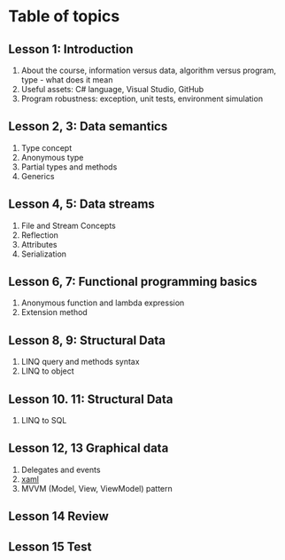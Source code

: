 # Table of topics

## Lesson 1: Introduction

1. About the course, information versus data, algorithm versus program, type - what does it mean
1. Useful assets: C# language, Visual Studio, GitHub
1. Program robustness: exception, unit tests, environment simulation

## Lesson 2, 3: Data semantics

1. Type concept
1. Anonymous type
1. Partial types and methods
1. Generics

## Lesson 4, 5: Data streams

1. File and Stream Concepts
1. Reflection
1. Attributes
1. Serialization

## Lesson 6, 7: Functional programming basics

1. Anonymous function and lambda expression
1. Extension method

## Lesson 8, 9: Structural Data

1. LINQ query and methods syntax
1. LINQ to object

## Lesson 10. 11: Structural Data

1. LINQ to SQL

## Lesson 12, 13 Graphical data

1. Delegates and events
1. [xaml](https://docs.microsoft.com/dotnet/framework/xaml-services/)
1. MVVM (Model, View, ViewModel) pattern

## Lesson 14 Review

## Lesson 15 Test
